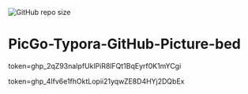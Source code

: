 ![GitHub repo size](https://img.shields.io/github/repo-size/DANNHIROAKI/PicGo-Typora-GitHub-Picture-bed) 

# PicGo-Typora-GitHub-Picture-bed
token=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

token=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


